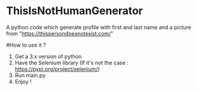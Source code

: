 # ThisIsNotHumanGenerator
A python code which generate profile with first and last name and a picture from "https://thispersondoesnotexist.com/"

#How to use it ? 

1) Get a 3.x version of python
2) Have the Selenium library (If it's not the case : https://pypi.org/project/selenium/)
3) Run main.py
4) Enjoy ! 





